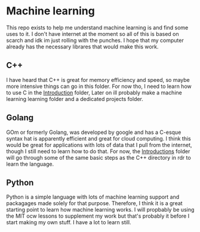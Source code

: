 # Machine learning
This repo exists to help me understand machine learning is and find some uses to it. I don't have internet at the moment so all of this is based on scarch and idk im just rolling with the punches. I hope that my computer already has the necessary librares that would make this work.
## C++
I have heard that C++ is great for memory efficiency and speed, so maybe more intensive things can go in this folder. For now tho, I need to learn how to use C in the [Introduction](.\C++\Introduction) folder, Later on ill probably make a machine learning learning folder and a dedicated projects folder.
## Golang
GOm or formerly Golang, was developed by google and has a C-esque syntax hat is apparently efficient and great for cloud computing.  I think this would be great for applications with lots of data that I pull from the internet, though I still need to learn how to do that. For now, the [Introductions](.\golang\Introduction) folder will go through some of the same basic steps as the C++ directory in rdr to learn the language.
## Python
Python is a simple language with lots of machine learning support and packagages made solely for that purpose. Therefore, I think it is a great starting point to learn how machine learning works. I will propbably be using the MIT ocw lessons to supplement my work but that's probably it before I start making my own stuff. I have a lot to learn still.
